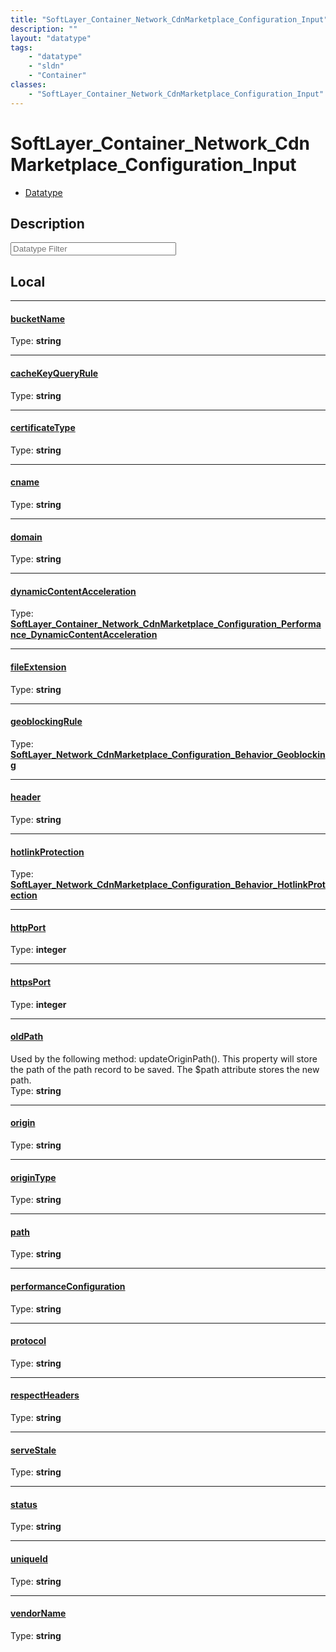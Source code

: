 ```yaml
---
title: "SoftLayer_Container_Network_CdnMarketplace_Configuration_Input"
description: ""
layout: "datatype"
tags:
    - "datatype"
    - "sldn"
    - "Container"
classes:
    - "SoftLayer_Container_Network_CdnMarketplace_Configuration_Input"
---
```


# SoftLayer_Container_Network_CdnMarketplace_Configuration_Input
<div id='service-datatype'>
    <ul id='sldn-reference-tabs'>
        <li id='datatype'> <a href='/reference/datatypes/SoftLayer_Container_Network_CdnMarketplace_Configuration_Input' >Datatype</a></li>
    </ul>
</div>

## Description 






<!-- Filer BEGIN -->
<div class="view-filters">
        <div class="clearfix">
            <div class="search-input-box">
                <input placeholder="Datatype Filter" onkeyup="titleSearch(inputId='prop-input', divId='properties', elementClass='prop-row')" 
                    type="text" id="prop-input" value="" size="30" maxlength="128" class="form-text">
            </div>
        </div>
</div>
<!-- Filer END -->

<div id="properties" class="content">
<div id="localProperties" class="prop-content" >

## Local
<div class="prop-row">

-----
[bucketName]: #bucketname
#### [bucketName]
  
<span class="type-label">Type: </span>**string**


</div>
<div class="prop-row">

-----
[cacheKeyQueryRule]: #cachekeyqueryrule
#### [cacheKeyQueryRule]
  
<span class="type-label">Type: </span>**string**


</div>
<div class="prop-row">

-----
[certificateType]: #certificatetype
#### [certificateType]
  
<span class="type-label">Type: </span>**string**


</div>
<div class="prop-row">

-----
[cname]: #cname
#### [cname]
  
<span class="type-label">Type: </span>**string**


</div>
<div class="prop-row">

-----
[domain]: #domain
#### [domain]
  
<span class="type-label">Type: </span>**string**


</div>
<div class="prop-row">

-----
[dynamicContentAcceleration]: #dynamiccontentacceleration
#### [dynamicContentAcceleration]
  
<span class="type-label">Type: </span>**<a href='/reference/datatypes/SoftLayer_Container_Network_CdnMarketplace_Configuration_Performance_DynamicContentAcceleration'>SoftLayer_Container_Network_CdnMarketplace_Configuration_Performance_DynamicContentAcceleration </a>**


</div>
<div class="prop-row">

-----
[fileExtension]: #fileextension
#### [fileExtension]
  
<span class="type-label">Type: </span>**string**


</div>
<div class="prop-row">

-----
[geoblockingRule]: #geoblockingrule
#### [geoblockingRule]
  
<span class="type-label">Type: </span>**<a href='/reference/datatypes/SoftLayer_Network_CdnMarketplace_Configuration_Behavior_Geoblocking'>SoftLayer_Network_CdnMarketplace_Configuration_Behavior_Geoblocking </a>**


</div>
<div class="prop-row">

-----
[header]: #header
#### [header]
  
<span class="type-label">Type: </span>**string**


</div>
<div class="prop-row">

-----
[hotlinkProtection]: #hotlinkprotection
#### [hotlinkProtection]
  
<span class="type-label">Type: </span>**<a href='/reference/datatypes/SoftLayer_Network_CdnMarketplace_Configuration_Behavior_HotlinkProtection'>SoftLayer_Network_CdnMarketplace_Configuration_Behavior_HotlinkProtection </a>**


</div>
<div class="prop-row">

-----
[httpPort]: #httpport
#### [httpPort]
  
<span class="type-label">Type: </span>**integer**


</div>
<div class="prop-row">

-----
[httpsPort]: #httpsport
#### [httpsPort]
  
<span class="type-label">Type: </span>**integer**


</div>
<div class="prop-row">

-----
[oldPath]: #oldpath
#### [oldPath]
Used by the following method: updateOriginPath(). This property will store the path of the path record to be saved. The $path attribute stores the new path.   
<span class="type-label">Type: </span>**string**


</div>
<div class="prop-row">

-----
[origin]: #origin
#### [origin]
  
<span class="type-label">Type: </span>**string**


</div>
<div class="prop-row">

-----
[originType]: #origintype
#### [originType]
  
<span class="type-label">Type: </span>**string**


</div>
<div class="prop-row">

-----
[path]: #path
#### [path]
  
<span class="type-label">Type: </span>**string**


</div>
<div class="prop-row">

-----
[performanceConfiguration]: #performanceconfiguration
#### [performanceConfiguration]
  
<span class="type-label">Type: </span>**string**


</div>
<div class="prop-row">

-----
[protocol]: #protocol
#### [protocol]
  
<span class="type-label">Type: </span>**string**


</div>
<div class="prop-row">

-----
[respectHeaders]: #respectheaders
#### [respectHeaders]
  
<span class="type-label">Type: </span>**string**


</div>
<div class="prop-row">

-----
[serveStale]: #servestale
#### [serveStale]
  
<span class="type-label">Type: </span>**string**


</div>
<div class="prop-row">

-----
[status]: #status
#### [status]
  
<span class="type-label">Type: </span>**string**


</div>
<div class="prop-row">

-----
[uniqueId]: #uniqueid
#### [uniqueId]
  
<span class="type-label">Type: </span>**string**


</div>
<div class="prop-row">

-----
[vendorName]: #vendorname
#### [vendorName]
  
<span class="type-label">Type: </span>**string**


</div>
</div>
<!-- LOCAL PROPERTY END -->

</div>


